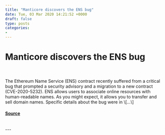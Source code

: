 ```yaml
---
title: "Manticore discovers the ENS bug"
date: Tue, 03 Mar 2020 14:21:52 +0000
draft: false
type: posts
categories: 
- 
---
```

# Manticore discovers the ENS bug

<br/>

<br/>
The Ethereum Name Service (ENS) contract recently suffered from a critical bug that prompted a security advisory and a migration to a new contract (CVE-2020-5232). ENS allows users to associate online resources with human-readable names. As you might expect, it allows you to transfer and sell domain names. Specific details about the bug were in \[…\]

#### [Source](https://blog.trailofbits.com/2020/03/03/manticore-discovers-the-ens-bug/)

<br/>
---
